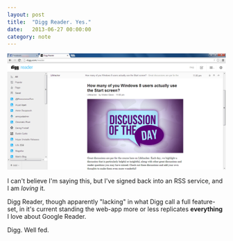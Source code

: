 ```yaml
---
layout: post
title:  "Digg Reader. Yes."
date:   2013-06-27 00:00:00
category: note
---
```


![Digg Reader](/static/images/DWhBj64.png "Digg Reader")

I can't believe I'm saying this, but I've signed back into an RSS service, and I am *loving* it.

Digg Reader, though apparently "lacking" in what Digg call a full feature-set, in it's current standing the web-app more or less replicates **everything** I love about Google Reader.

Digg. Well fed.
